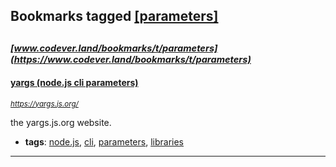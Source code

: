 ## Bookmarks tagged [[parameters]](https://www.codever.land/search?q=[parameters])

_<sup><sup>[www.codever.land/bookmarks/t/parameters](https://www.codever.land/bookmarks/t/parameters)</sup></sup>_
---
#### [yargs (node.js cli parameters)](https://yargs.js.org/)
_<sup>https://yargs.js.org/</sup>_

the yargs.js.org website.
* **tags**: [node.js](../tagged/node.js.md), [cli](../tagged/cli.md), [parameters](../tagged/parameters.md), [libraries](../tagged/libraries.md)
---
